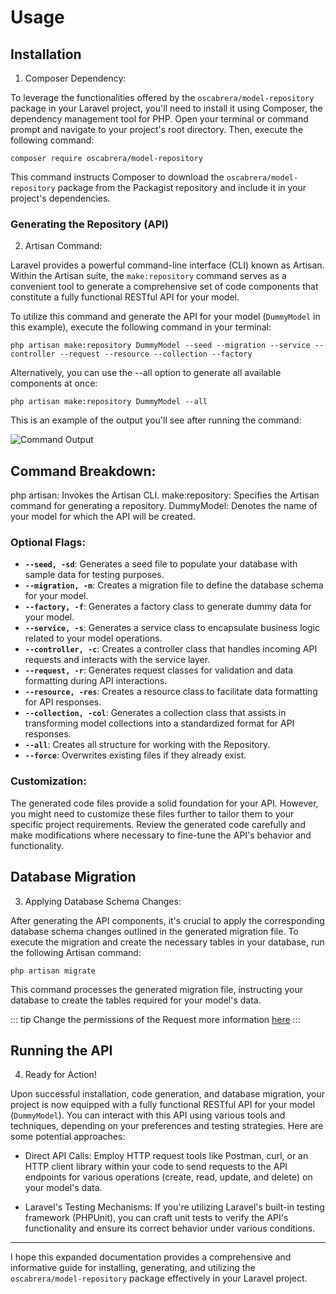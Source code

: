 # Usage

## Installation

1. Composer Dependency:

To leverage the functionalities offered by the `oscabrera/model-repository` package in your Laravel project, you'll need
to install it using Composer, the dependency management tool for PHP. Open your terminal or command prompt and navigate
to your project's root directory. Then, execute the following command:

```shell
composer require oscabrera/model-repository
```

This command instructs Composer to download the `oscabrera/model-repository` package from the Packagist repository and
include it in your project's dependencies.

### Generating the Repository (API)

2. Artisan Command:

Laravel provides a powerful command-line interface (CLI) known as Artisan. Within the Artisan suite,
the `make:repository` command serves as a convenient tool to generate a comprehensive set of code components that
constitute a fully functional RESTful API for your model.

To utilize this command and generate the API for your model (`DummyModel` in this example), execute the following
command in your terminal:

```shell
php artisan make:repository DummyModel --seed --migration --service --controller --request --resource --collection --factory
```

Alternatively, you can use the --all option to generate all available components at once:

```shell
php artisan make:repository DummyModel --all
```

This is an example of the output you'll see after running the command:

![Command Output](/src/images/make_repository.png)

## Command Breakdown:

php artisan: Invokes the Artisan CLI.
make:repository: Specifies the Artisan command for generating a repository.
DummyModel: Denotes the name of your model for which the API will be created.

### Optional Flags:

- **`--seed, -sd`**: Generates a seed file to populate your database with sample data for testing purposes.
- **`--migration, -m`**: Creates a migration file to define the database schema for your model.
- **`--factory, -f`**: Generates a factory class to generate dummy data for your model.
- **`--service, -s`**: Generates a service class to encapsulate business logic related to your model operations.
- **`--controller, -c`**: Creates a controller class that handles incoming API requests and interacts with the service layer.
- **`--request, -r`**: Generates request classes for validation and data formatting during API interactions.
- **`--resource, -res`**: Creates a resource class to facilitate data formatting for API responses.
- **`--collection, -col`**: Generates a collection class that assists in transforming model collections into a standardized
  format for API responses.
- **`--all`**: Creates all structure for working with the Repository.
- **`--force`**: Overwrites existing files if they already exist.

### Customization:

The generated code files provide a solid foundation for your API. However, you might need to customize these files
further to tailor them to your specific project requirements. Review the generated code carefully and make modifications
where necessary to fine-tune the API's behavior and functionality.

## Database Migration

3. Applying Database Schema Changes:

After generating the API components, it's crucial to apply the corresponding database schema changes outlined in the
generated migration file. To execute the migration and create the necessary tables in your database, run the following
Artisan command:

```shell
php artisan migrate
```

This command processes the generated migration file, instructing your database to create the tables required for your
model's data.

::: tip
Change the permissions of the Request more information [here](./Authorize)
:::

## Running the API

4. Ready for Action!

Upon successful installation, code generation, and database migration, your project is now equipped with a fully
functional RESTful API for your model (`DummyModel`). You can interact with this API using various tools and techniques,
depending on your preferences and testing strategies. Here are some potential approaches:

- Direct API Calls: Employ HTTP request tools like Postman, curl, or an HTTP client library within your code to send
  requests to the API endpoints for various operations (create, read, update, and delete) on your model's data.

- Laravel's Testing Mechanisms: If you're utilizing Laravel's built-in testing framework (PHPUnit), you can craft unit
  tests to verify the API's functionality and ensure its correct behavior under various conditions.

---

I hope this expanded documentation provides a comprehensive and informative guide for installing, generating, and
utilizing the `oscabrera/model-repository` package effectively in your Laravel project. 